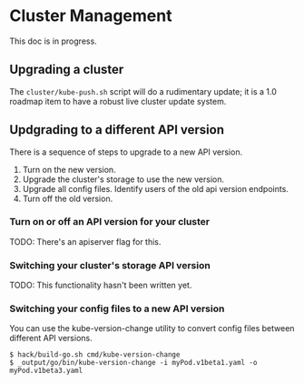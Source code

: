 # Cluster Management

This doc is in progress.

## Upgrading a cluster

The `cluster/kube-push.sh` script will do a rudimentary update; it is a 1.0 roadmap item to have a robust live cluster update system.

## Updgrading to a different API version

There is a sequence of steps to upgrade to a new API version.

1. Turn on the new version.
2. Upgrade the cluster's storage to use the new version.
3. Upgrade all config files. Identify users of the old api version endpoints.
3. Turn off the old version.

### Turn on or off an API version for your cluster

TODO: There's an apiserver flag for this.

### Switching your cluster's storage API version

TODO: This functionality hasn't been written yet.

### Switching your config files to a new API version

You can use the kube-version-change utility to convert config files between different API versions.

```
$ hack/build-go.sh cmd/kube-version-change
$ _output/go/bin/kube-version-change -i myPod.v1beta1.yaml -o myPod.v1beta3.yaml
```
